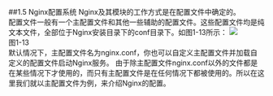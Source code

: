 ##1.5 Nginx配置系统
Nginx及其模块的工作方式是在配置文件中确定的。  
配置文件一般有一个主配置文件和其他一些辅助的配置文件。这些配置文件均是纯文本文件，全部位于Nginx安装目录下的conf目录下。如图1-13所示：
![](/assets/微信截图_20180124114305.png)  
图1-13  
默认情况下，主配置文件名为nginx.conf，你也可以自定义主配置文件并加载自定义的配置文件启动Nginx服务。
由于除主配置文件nginx.conf以外的文件都是在某些情况下才使用的，而只有主配置文件是在任何情况下都被使用的。所以在这里我们就以主配置文件为例，来介绍Nginx的配置。
